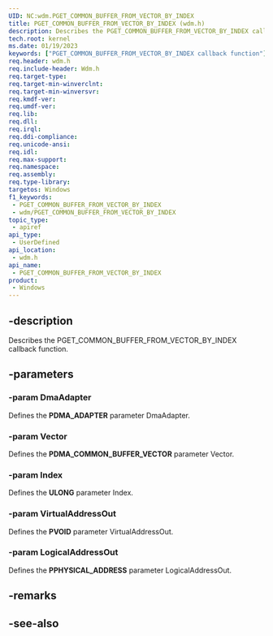 ```yaml
---
UID: NC:wdm.PGET_COMMON_BUFFER_FROM_VECTOR_BY_INDEX
title: PGET_COMMON_BUFFER_FROM_VECTOR_BY_INDEX (wdm.h)
description: Describes the PGET_COMMON_BUFFER_FROM_VECTOR_BY_INDEX callback function.
tech.root: kernel
ms.date: 01/19/2023
keywords: ["PGET_COMMON_BUFFER_FROM_VECTOR_BY_INDEX callback function"]
req.header: wdm.h
req.include-header: Wdm.h
req.target-type: 
req.target-min-winverclnt: 
req.target-min-winversvr: 
req.kmdf-ver: 
req.umdf-ver: 
req.lib: 
req.dll: 
req.irql: 
req.ddi-compliance: 
req.unicode-ansi: 
req.idl: 
req.max-support: 
req.namespace: 
req.assembly: 
req.type-library: 
targetos: Windows
f1_keywords:
 - PGET_COMMON_BUFFER_FROM_VECTOR_BY_INDEX
 - wdm/PGET_COMMON_BUFFER_FROM_VECTOR_BY_INDEX
topic_type:
 - apiref
api_type:
 - UserDefined
api_location:
 - wdm.h
api_name:
 - PGET_COMMON_BUFFER_FROM_VECTOR_BY_INDEX
product:
 - Windows
---
```


## -description

Describes the PGET_COMMON_BUFFER_FROM_VECTOR_BY_INDEX callback function.

## -parameters

### -param DmaAdapter

Defines the **PDMA_ADAPTER** parameter DmaAdapter.

### -param Vector

Defines the **PDMA_COMMON_BUFFER_VECTOR** parameter Vector.

### -param Index

Defines the **ULONG** parameter Index.

### -param VirtualAddressOut

Defines the **PVOID** parameter VirtualAddressOut.

### -param LogicalAddressOut

Defines the **PPHYSICAL_ADDRESS** parameter LogicalAddressOut.

## -remarks

## -see-also
